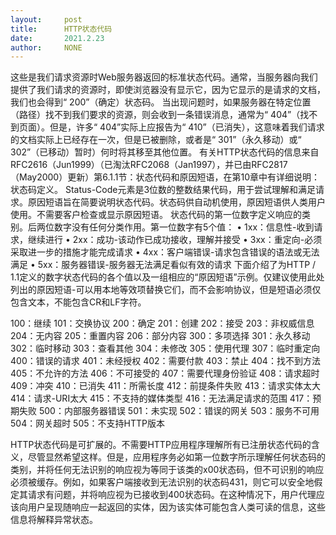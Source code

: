 ```yaml
---
layout:     post
title:      HTTP状态代码
date:       2021.2.23
author:     NONE
---
```

这些是我们请求资源时Web服务器返回的标准状态代码。通常，当服务器向我们提供了我们请求的资源时，即使浏览器没有显示它，因为它显示的是请求的文档，我们也会得到“ 200”（确定）状态码。
当出现问题时，如果服务器在特定位置（路径）找不到我们要求的资源，则会收到一条错误消息，通常为“ 404”（找不到页面）。但是，许多“ 404”实际上应报告为“ 410”（已消失），这意味着我们请求的文档实际上已经存在一次，但是已被删除，或者是“ 301”（永久移动）或“ 302”（已移动）暂时）何时将其移至其他位置。
有关HTTP状态代码的信息来自RFC2616（Jun1999）（已淘汰RFC2068（Jan1997），并已由RFC2817（May2000）更新）第6.1.1节：状态代码和原因短语，在第10章中有详细说明：状态码定义。
Status-Code元素是3位数的整数结果代码，用于尝试理解和满足请求。原因短语旨在简要说明状态代码。状态码供自动机使用，原因短语供人类用户使用。不需要客户检查或显示原因短语。
状态代码的第一位数字定义响应的类别。后两位数字没有任何分类作用。第一位数字有5个值：
 • 1xx：信息性-收到请求，继续进行
 • 2xx：成功-该动作已成功接收，理解并接受
 • 3xx：重定向-必须采取进一步的措施才能完成请求
 • 4xx：客户端错误-请求包含错误的语法或无法满足
 • 5xx：服务器错误-服务器无法满足看似有效的请求
下面介绍了为HTTP / 1.1定义的数字状态代码的各个值以及一组相应的“原因短语”示例。仅建议使用此处列出的原因短语-可以用本地等效项替换它们，而不会影响协议，但是短语必须仅包含文本，不能包含CR和LF字符。

100：继续
101：交换协议
200：确定
201：创建
202：接受
203：非权威信息
204：无内容
205：重置内容
206：部分内容
300：多项选择
301：永久移动
302：临时移动
303：查看其他
304：未修改
305：使用代理
307：临时重定向
400：错误的请求
401：未经授权
402：需要付款
403：禁止
404：找不到方法
405：不允许的方法
406：不可接受的
407：需要代理身份验证
408：请求超时
409：冲突
410：已消失
411：所需长度
412：前提条件失败
413：请求实体太大
414：请求-URI太大
415：不支持的媒体类型
416：无法满足请求的范围
417：预期失败
500：内部服务器错误
501：未实现
502：错误的网关
503：服务不可用
504：网关超时
505：不支持HTTP版本

HTTP状态代码是可扩展的。不需要HTTP应用程序理解所有已注册状态代码的含义，尽管显然希望这样。但是，应用程序务必如第一位数字所示理解任何状态码的类别，并将任何无法识别的响应视为等同于该类的x00状态码，但不可识别的响应必须被缓存。例如，如果客户端接收到无法识别的状态码431，则它可以安全地假定其请求有问题，并将响应视为已接收到400状态码。在这种情况下，用户代理应该向用户呈现随响应一起返回的实体，因为该实体可能包含人类可读的信息，这些信息将解释异常状态。 
